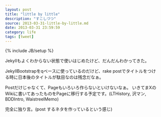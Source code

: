 ```yaml
---
layout: post
title: "little by little"
description: "すこしづつ"
source: 2013-03-31-little-by-little.md
date: 2013-03-31 23:59:59
category: life
tags: [tweet]
---
```

{% include JB/setup %}

Jekyllもよくわからない状態で使いはじめたけど、だんだんわかってきた。

JekyllBootstrapをqベースに使っているのだけど、rake postでタイトルをつける時に日本後のタイトルが駄目なのは残念だなぁ。

Postだけじゃなくて、Pageもいろいろ作らないといけないなぁ。
いきてまXのWikiに書いてあったものをPageに移行する予定です。(LTHistory, 沢マン, BDDIntro, WaistreelMemo)

完全に独り言。(post するネタを作っているという感じ)
